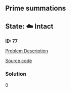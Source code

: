 ## Prime summations

## State: :cloud: **Intact**

**ID: 77**

[Problem Description](https://projecteuler.net/problem=77)

[Source code](main.cpp)

### Solution
0